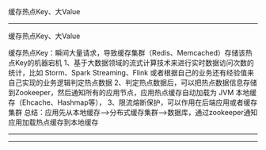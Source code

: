 缓存热点Key、大Value








---------------------------------------------------------------------------------------------------------------------
缓存热点Key、大Value 


缓存热点Key：瞬间大量请求，导致缓存集群（Redis、Memcached）存储该热点Key的机器宕机
1、基于大数据领域的流式计算技术来进行实时数据访问次数的统计，比如 Storm、Spark Streaming、Flink 或者根据自己的业务还有经验值来自己实现的业务逻辑判定热点数据
2、判定热点数据后，可以把热点数据信息存储到Zookeeper，然后通知所有的应用节点，应用热点缓存自动加载为 JVM 本地缓存（Ehcache、Hashmap等），
3、限流熔断保护，可以作用在后端应用或者缓存集群
总结：应用先从本地缓存-->分布式缓存集群-->数据库，通过zookeeper通知应用加载热点缓存到本地缓存




---------------------------------------------------------------------------------------------------------------------








---------------------------------------------------------------------------------------------------------------------


